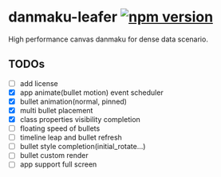 # danmaku-leafer [![npm version](https://img.shields.io/npm/v/danmaku-leafer.svg?style=flat)](https://www.npmjs.com/package/danmaku-leafer)

High performance canvas danmaku for dense data scenario.

## TODOs

- [ ] add license
- [x] app animate(bullet motion) event scheduler
- [x] bullet animation(normal, pinned)
- [x] multi bullet placement
- [x] class properties visibility completion
- [ ] floating speed of bullets
- [ ] timeline leap and bullet refresh
- [ ] bullet style completion(initial_rotate...)
- [ ] bullet custom render
- [ ] app support full screen
